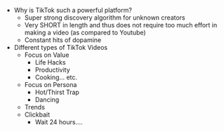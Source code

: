 - Why is TikTok such a powerful platform?
    - Super strong discovery algorithm for unknown creators
    - Very SHORT in length and thus does not require too much effort in making a video (as compared to Youtube)
    - Constant hits of dopamine
- Different types of TikTok Videos
    - Focus on Value 
        - Life Hacks
        - Productivity
        - Cooking... etc.
    - Focus on Persona
        - Hot/Thirst Trap
        - Dancing
    - Trends
    - Clickbait
        - Wait 24 hours....
